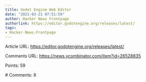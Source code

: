 ```yaml
---
title: Godot Engine Web Editor
date: "2021-03-21 07:51:59"
author: Hacker News Frontpage
authorlink: https://editor.godotengine.org/releases/latest/
tags:
- Hacker-News-Frontpage
---
```


<p>Article URL: <a href="https://editor.godotengine.org/releases/latest/">https://editor.godotengine.org/releases/latest/</a></p>
<p>Comments URL: <a href="https://news.ycombinator.com/item?id=26528835">https://news.ycombinator.com/item?id=26528835</a></p>
<p>Points: 59</p>
<p># Comments: 8</p>

